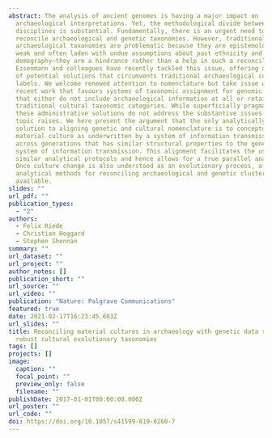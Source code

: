 ```yaml
---
abstract: The analysis of ancient genomes is having a major impact on
  archaeological interpretations. Yet, the methodological divide between these
  disciplines is substantial. Fundamentally, there is an urgent need to
  reconcile archaeological and genetic taxonomies. However, traditional
  archaeological taxonomies are problematic because they are epistemologically
  weak and often laden with undue assumptions about past ethnicity and
  demography—they are a hindrance rather than a help in such a reconciliation.
  Eisenmann and colleagues have recently tackled this issue, offering a palette
  of potential solutions that circumvents traditional archaeological culture
  labels. We welcome renewed attention to nomenclature but take issue with such
  recent work that favours systems of taxonomic assignment for genomic groups
  that either do not include archaeological information at all or retain
  traditional cultural taxonomic categories. While superficially pragmatic,
  these administrative solutions do not address the substantive issues that the
  topic raises. We here present the argument that the only analytically viable
  solution to aligning genetic and cultural nomenclature is to conceptualise
  material culture as underwritten by a system of information transmission
  across generations that has similar structural properties to the genetic
  system of information transmission. This alignment facilitates the use of
  similar analytical protocols and hence allows for a true parallel analysis.
  Once culture change is also understood as an evolutionary process, a wealth of
  analytical methods for reconciling archaeological and genetic clusters becomes
  available.
slides: ""
url_pdf: ""
publication_types:
  - "2"
authors:
  - Felix Riede
  - Christian Hoggard
  - Stephen Shennan
summary: ""
url_dataset: ""
url_project: ""
author_notes: []
publication_short: ""
url_source: ""
url_video: ""
publication: "Nature: Palgrave Communications"
featured: true
date: 2021-02-17T16:23:45.683Z
url_slides: ""
title: Reconciling material cultures in archaeology with genetic data requires
  robust cultural evolutionary taxonomies
tags: []
projects: []
image:
  caption: ""
  focal_point: ""
  preview_only: false
  filename: ""
publishDate: 2017-01-01T00:00:00.000Z
url_poster: ""
url_code: ""
doi: https://doi.org/10.1057/s41599-019-0260-7
---
```

